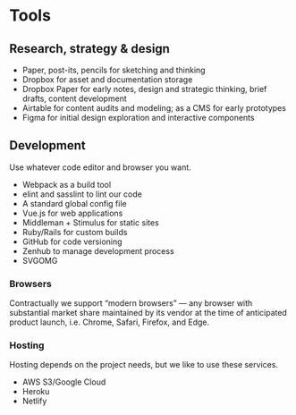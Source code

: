 # Tools

## Research, strategy & design
- Paper, post-its, pencils for sketching and thinking
- Dropbox for asset and documentation storage
- Dropbox Paper for early notes, design and strategic thinking, brief drafts, content development
- Airtable for content audits and modeling; as a CMS for early prototypes
- Figma for initial design exploration and interactive components

## Development

Use whatever code editor and browser you want.

- Webpack as a build tool
- elint and sasslint to lint our code
- A standard global config file
- Vue.js for web applications
- Middleman + Stimulus for static sites
- Ruby/Rails for custom builds
- GitHub for code versioning
- Zenhub to manage development process
- SVGOMG

### Browsers
Contractually we support “modern browsers” — any browser with substantial market share maintained by its vendor at the time of anticipated product launch, i.e. Chrome, Safari, Firefox, and Edge.	

### Hosting
Hosting depends on the project needs, but we like to use these services.

- AWS S3/Google Cloud
- Heroku
- Netlify
